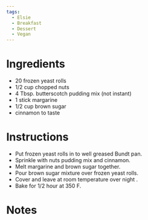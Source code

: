 ```yaml
---
tags:
  - Elsie
  - Breakfast
  - Dessert
  - Vegan
---
```

# Ingredients
- 20 frozen yeast rolls
- 1/2 cup chopped nuts
- 4 Tbsp. butterscotch pudding mix (not instant)
- 1 stick margarine
- 1/2 cup brown sugar
- cinnamon to taste
# Instructions
- Put frozen yeast rolls in to well greased Bundt pan.
- Sprinkle with nuts pudding mix and cinnamon.
- Melt margarine and brown sugar together.
- Pour brown sugar mixture over frozen yeast rolls.
- Cover and leave at room temperature over night .
- Bake for 1/2 hour at 350 F.
# Notes